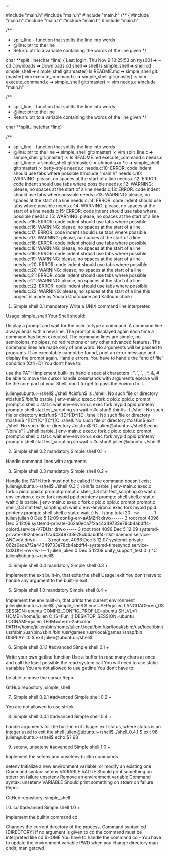 
~

#include "main.h"
#include "main.h"
#include "main.h"
/**
{
#include "main.h"
#include "main.h"
#include "main.h"
#include "main.h"

/**
* split_line - function that sptilts the line into words
* @line: ptr to the line
* Return: ptr to a variable containing the words of the line given
*/

char **split_line(char *line)
{
Last login: Thu Nov  9 10:25:53 on ttys001
➜  ~ cd Downloads
➜  Downloads cd shell
➜  shell ls
simple_shell
➜  shell cd simple_shell
➜  simple_shell git:(master) ls
README.md
➜  simple_shell git:(master) vim execute_command.c
➜  simple_shell git:(master) ✗ vim execute_command.c
➜  simple_shell git:(master) ✗ vim needs.c
#include "main.h"

/**
* split_line - function that sptilts the line into words
* @line: ptr to the line
* Return: ptr to a variable containing the words of the line given
*/

char **split_line(char *line)

/**
* split_line - function that sptilts the line into words
* @line: ptr to the line
➜  simple_shell git:(master) ✗ vim split_line.c
➜  simple_shell git:(master) ✗ ls
README.md         execute_command.c needs.c           split_line.c
➜  simple_shell git:(master) ✗ chmod u+x *.c
➜  simple_shell git:(master) ✗ betty-style needs.c
needs.c:10: ERROR: code indent should use tabs where possible
#include "main.h"
needs.c:10: WARNING: please, no spaces at the start of a line
needs.c:12: ERROR: code indent should use tabs where possible
needs.c:12: WARNING: please, no spaces at the start of a line
needs.c:13: ERROR: code indent should use tabs where possible
needs.c:13: WARNING: please, no spaces at the start of a line
needs.c:14: ERROR: code indent should use tabs where possible
needs.c:14: WARNING: please, no spaces at the start of a line
needs.c:15: ERROR: code indent should use tabs where possible
needs.c:15: WARNING: please, no spaces at the start of a line
needs.c:16: ERROR: code indent should use tabs where possible
needs.c:16: WARNING: please, no spaces at the start of a line
needs.c:17: ERROR: code indent should use tabs where possible
needs.c:17: WARNING: please, no spaces at the start of a line
needs.c:18: ERROR: code indent should use tabs where possible
needs.c:18: WARNING: please, no spaces at the start of a line
needs.c:19: ERROR: code indent should use tabs where possible
needs.c:19: WARNING: please, no spaces at the start of a line
needs.c:20: ERROR: code indent should use tabs where possible
needs.c:20: WARNING: please, no spaces at the start of a line
needs.c:21: ERROR: code indent should use tabs where possible
needs.c:21: WARNING: please, no spaces at the start of a line
needs.c:22: ERROR: code indent should use tabs where possible
needs.c:22: WARNING: please, no spaces at the start of a line
this project is made by Yousra Chatouane and Kaltoum chbiki
1. Simple shell 0.1
mandatory
Write a UNIX command line interpreter.

Usage: simple_shell
Your Shell should:

Display a prompt and wait for the user to type a command. A command line always ends with a new line.
The prompt is displayed again each time a command has been executed.
The command lines are simple, no semicolons, no pipes, no redirections or any other advanced features.
The command lines are made only of one word. No arguments will be passed to programs.
If an executable cannot be found, print an error message and display the prompt again.
Handle errors.
You have to handle the “end of file” condition (Ctrl+D)
You don’t have to:

use the PATH
implement built-ins
handle special characters : ", ', `, \, *, &, #
be able to move the cursor
handle commands with arguments
execve will be the core part of your Shell, don’t forget to pass the environ to it…

julien@ubuntu:~/shell$ ./shell
#cisfun$ ls
./shell: No such file or directory
#cisfun$ /bin/ls
barbie_j       env-main.c  exec.c  fork.c  pid.c  ppid.c    prompt   prompt.c  shell.c  stat.c         wait
env-environ.c  exec    fork    mypid   ppid   printenv  promptc  shell     stat test_scripting.sh  wait.c
#cisfun$ /bin/ls -l
./shell: No such file or directory
#cisfun$ ^[[D^[[D^[[D
./shell: No such file or directory
#cisfun$ ^[[C^[[C^[[C^[[C
./shell: No such file or directory
#cisfun$ exit
./shell: No such file or directory
#cisfun$ ^C
julien@ubuntu:~/shell$ echo "/bin/ls" | ./shell
barbie_j       env-main.c  exec.c  fork.c  pid.c  ppid.c    prompt   prompt.c  shell.c  stat.c         wait
env-environ.c  exec    fork    mypid   ppid   printenv  promptc  shell     stat test_scripting.sh  wait.c
#cisfun$ julien@ubuntu:~/shell$

2. Simple shell 0.2
mandatory
Simple shell 0.1 +

Handle command lines with arguments

3. Simple shell 0.3
mandatory
Simple shell 0.2 +

Handle the PATH
fork must not be called if the command doesn’t exist
julien@ubuntu:~/shell$ ./shell_0.3
:) /bin/ls
barbie_j       env-main.c  exec.c  fork.c  pid.c  ppid.c    prompt   prompt.c  shell_0.3  stat    test_scripting.sh  wait.c
env-environ.c  exec    fork    mypid   ppid   printenv  promptc  shell     shell.c    stat.c  wait
:) ls
barbie_j       env-main.c  exec.c  fork.c  pid.c  ppid.c    prompt   prompt.c  shell_0.3  stat    test_scripting.sh  wait.c
env-environ.c  exec    fork    mypid   ppid   printenv  promptc  shell     shell.c    stat.c  wait
:) ls -l /tmp
total 20
-rw------- 1 julien julien    0 Dec  5 12:09 config-err-aAMZrR
drwx------ 3 root   root   4096 Dec  5 12:09 systemd-private-062a0eca7f2a44349733e78cb4abdff4-colord.service-V7DUzr
drwx------ 3 root   root   4096 Dec  5 12:09 systemd-private-062a0eca7f2a44349733e78cb4abdff4-rtkit-daemon.service-ANGvoV
drwx------ 3 root   root   4096 Dec  5 12:07 systemd-private-062a0eca7f2a44349733e78cb4abdff4-systemd-timesyncd.service-CdXUtH
-rw-rw-r-- 1 julien julien    0 Dec  5 12:09 unity_support_test.0
:) ^C
julien@ubuntu:~/shell$

4. Simple shell 0.4
mandatory
Simple shell 0.3 +

Implement the exit built-in, that exits the shell
Usage: exit
You don’t have to handle any argument to the built-in exit

5. Simple shell 1.0
mandatory
Simple shell 0.4 +

Implement the env built-in, that prints the current environment
julien@ubuntu:~/shell$ ./simple_shell
$ env
USER=julien
LANGUAGE=en_US
SESSION=ubuntu
COMPIZ_CONFIG_PROFILE=ubuntu
SHLVL=1
HOME=/home/julien
C_IS=Fun_:)
DESKTOP_SESSION=ubuntu
LOGNAME=julien
TERM=xterm-256color
PATH=/home/julien/bin:/home/julien/.local/bin:/usr/local/sbin:/usr/local/bin:/usr/sbin:/usr/bin:/sbin:/bin:/usr/games:/usr/local/games:/snap/bin
DISPLAY=:0
$ exit
julien@ubuntu:~/shell$

6. Simple shell 0.1.1
#advanced
Simple shell 0.1 +

Write your own getline function
Use a buffer to read many chars at once and call the least possible the read system call
You will need to use static variables
You are not allowed to use getline
You don’t have to:

be able to move the cursor
Repo:

GitHub repository: simple_shell

7. Simple shell 0.2.1
#advanced
Simple shell 0.2 +

You are not allowed to use strtok

8. Simple shell 0.4.1
#advanced
Simple shell 0.4 +

handle arguments for the built-in exit
Usage: exit status, where status is an integer used to exit the shell
julien@ubuntu:~/shell$ ./shell_0.4.1
$ exit 98
julien@ubuntu:~/shell$ echo $?
98

9. setenv, unsetenv
#advanced
Simple shell 1.0 +

Implement the setenv and unsetenv builtin commands

setenv
Initialize a new environment variable, or modify an existing one
Command syntax: setenv VARIABLE VALUE
Should print something on stderr on failure
unsetenv
Remove an environment variable
Command syntax: unsetenv VARIABLE
Should print something on stderr on failure
Repo:

GitHub repository: simple_shell

10. cd
#advanced
Simple shell 1.0 +

Implement the builtin command cd:

Changes the current directory of the process.
Command syntax: cd [DIRECTORY]
If no argument is given to cd the command must be interpreted like cd $HOME
You have to handle the command cd -
You have to update the environment variable PWD when you change directory
man chdir, man getcwd

